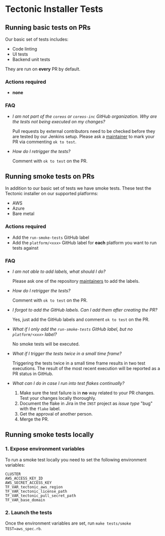 # Tectonic Installer Tests


## Running basic tests on PRs

Our basic set of tests includes:
- Code linting
- UI tests
- Backend unit tests

They are run on **every** PR by default.

### Actions required
- **none**

### FAQ
- *I am not part of the `coreos` or `coreos-inc` GitHub organization. Why are
  the tests not being executed on my changes?*

  Pull requests by external contributors need to be checked before they are
  tested by our Jenkins setup. Please ask a [maintainer](../MAINTAINERS) to mark
  your PR via commenting `ok to test`.

- *How do I retrigger the tests?*

  Comment with `ok to test` on the PR.


## Running smoke tests on PRs

In addition to our basic set of tests we have smoke tests. These test the
Tectonic installer on our supported platforms:
- AWS
- Azure
- Bare metal

### Actions required
- Add the `run-smoke-tests` GitHub label
- Add the `platform/<xxx>` GitHub label for **each** platform you want to run
  tests against
  
### FAQ
- *I am not able to add labels, what should I do?*

  Please ask one of the repository [maintainers](../MAINTAINERS) to add the
  labels.

- *How do I retrigger the tests?*

  Comment with `ok to test` on the PR.

- *I forgot to add the GitHub labels. Can I add them after creating the PR?*

  Yes, just add the GitHub labels and comment `ok to test` on the PR.

- *What if I only add the `run-smoke-tests` GitHub label, but no
  `platform/<xxx>` label?*

  No smoke tests will be executed.
  
- *What if I trigger the tests twice in a small time frame?*

  Triggering the tests twice in a small time frame results in two test
  executions. The result of the most recent execution will be reported as a PR
  status in GitHub.

- *What can I do in case I run into test flakes continually?*

  1. Make sure the test failure is in **no** way related to your PR changes.
     Test your changes locally thoroughly.
  2. Document the flake in Jira in the `INST` project as *issue type* "bug" with the
     `flake` label.
  3. Get the approval of another person.
  4. Merge the PR.


## Running smoke tests locally

### 1. Expose environment variables
To run a smoke test locally you need to set the following environment variables:
```
CLUSTER
AWS_ACCESS_KEY_ID
AWS_SECRET_ACCESS_KEY
TF_VAR_tectonic_aws_region
TF_VAR_tectonic_license_path
TF_VAR_tectonic_pull_secret_path
TF_VAR_base_domain
```

### 2. Launch the tests
Once the environment variables are set, run `make tests/smoke TEST=aws_spec.rb`.
